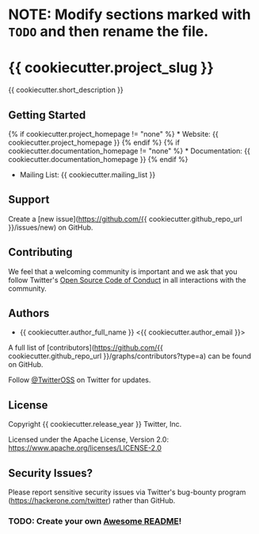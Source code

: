 # NOTE: Modify sections marked with `TODO` and then rename the file.

# {{ cookiecutter.project_slug }}

{{ cookiecutter.short_description }}

## Getting Started

{% if cookiecutter.project_homepage != "none" %} * Website: {{ cookiecutter.project_homepage }} {% endif %}
{% if cookiecutter.documentation_homepage != "none" %} * Documentation: {{ cookiecutter.documentation_homepage }} {% endif %}
* Mailing List: {{ cookiecutter.mailing_list }}

## Support

Create a [new issue](https://github.com/{{ cookiecutter.github_repo_url }}/issues/new) on GitHub.

## Contributing

We feel that a welcoming community is important and we ask that you follow Twitter's
[Open Source Code of Conduct](https://github.com/twitter/code-of-conduct/blob/master/code-of-conduct.md)
in all interactions with the community.

## Authors

* {{ cookiecutter.author_full_name }} <{{ cookiecutter.author_email }}>

A full list of [contributors](https://github.com/{{ cookiecutter.github_repo_url }}/graphs/contributors?type=a) can be found on GitHub.

Follow [@TwitterOSS](https://twitter.com/twitteross) on Twitter for updates.

## License

Copyright {{ cookiecutter.release_year }} Twitter, Inc.

Licensed under the Apache License, Version 2.0: https://www.apache.org/licenses/LICENSE-2.0

## Security Issues?

Please report sensitive security issues via Twitter's bug-bounty program (https://hackerone.com/twitter) rather than GitHub.

### TODO: Create your own [Awesome README](https://github.com/matiassingers/awesome-readme)!

